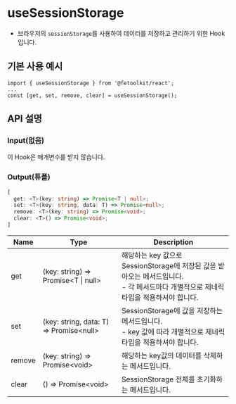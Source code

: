 # useSessionStorage

- 브라우저의 `sessionStorage`를 사용하여 데이터를 저장하고 관리하기 위한 Hook 입니다.

## 기본 사용 예시

```tsx
import { useSessionStorage } from '@fetoolkit/react';
...
const [get, set, remove, clear] = useSessionStorage();
```

## API 설명

### Input(없음)

이 Hook은 매개변수를 받지 않습니다.

### Output(튜플)

```typescript
[
  get: <T>(key: string) => Promise<T | null>;
  set: <T>(key: string, data: T) => Promise<null>;
  remove: <T>(key: string) => Promise<void>;
  clear: <T>() => Promise<void>;
]
```

| Name   | Type                                        | Description                                                                                                                             |
| ------ | ------------------------------------------- | --------------------------------------------------------------------------------------------------------------------------------------- |
| get    | <T>(key: string) => Promise<T \| null>      | 해당하는 key 값으로 SessionStorage에 저장된 값을 받아오는 메서드입니다.<br> - 각 메서드마다 개별적으로 제네릭 타입을 적용하셔야 합니다. |
| set    | <T>(key: string, data: T) => Promise\<null> | SessionStorage에 값을 저장하는 메서드입니다.<br> - key 값에 따라 개별적으로 제네릭 타입을 적용하셔야 합니다.                            |
| remove | <T>(key: string) => Promise\<void>          | 해당하는 key값의 데이터를 삭제하는 메서드입니다.                                                                                        |
| clear  | <T>() => Promise\<void>                     | SessionStorage 전체를 초기화하는 메서드입니다.                                                                                          |
